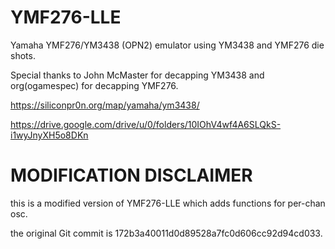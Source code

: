 # YMF276-LLE

Yamaha YMF276/YM3438 (OPN2) emulator using YM3438 and YMF276 die shots.

Special thanks to John McMaster for decapping YM3438 and org(ogamespec) for decapping YMF276.

https://siliconpr0n.org/map/yamaha/ym3438/

https://drive.google.com/drive/u/0/folders/10IOhV4wf4A6SLQkS-i1wyJnyXH5o8DKn

# MODIFICATION DISCLAIMER

this is a modified version of YMF276-LLE which adds functions for per-chan osc.

the original Git commit is 172b3a40011d0d89528a7fc0d606cc92d94cd033.
